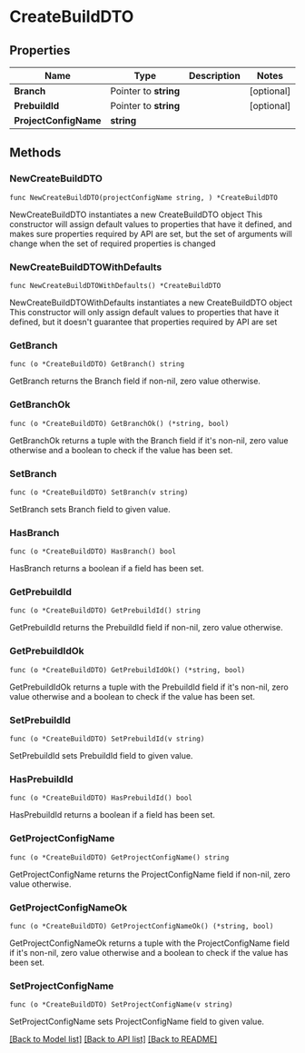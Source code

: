 # CreateBuildDTO

## Properties

Name | Type | Description | Notes
------------ | ------------- | ------------- | -------------
**Branch** | Pointer to **string** |  | [optional] 
**PrebuildId** | Pointer to **string** |  | [optional] 
**ProjectConfigName** | **string** |  | 

## Methods

### NewCreateBuildDTO

`func NewCreateBuildDTO(projectConfigName string, ) *CreateBuildDTO`

NewCreateBuildDTO instantiates a new CreateBuildDTO object
This constructor will assign default values to properties that have it defined,
and makes sure properties required by API are set, but the set of arguments
will change when the set of required properties is changed

### NewCreateBuildDTOWithDefaults

`func NewCreateBuildDTOWithDefaults() *CreateBuildDTO`

NewCreateBuildDTOWithDefaults instantiates a new CreateBuildDTO object
This constructor will only assign default values to properties that have it defined,
but it doesn't guarantee that properties required by API are set

### GetBranch

`func (o *CreateBuildDTO) GetBranch() string`

GetBranch returns the Branch field if non-nil, zero value otherwise.

### GetBranchOk

`func (o *CreateBuildDTO) GetBranchOk() (*string, bool)`

GetBranchOk returns a tuple with the Branch field if it's non-nil, zero value otherwise
and a boolean to check if the value has been set.

### SetBranch

`func (o *CreateBuildDTO) SetBranch(v string)`

SetBranch sets Branch field to given value.

### HasBranch

`func (o *CreateBuildDTO) HasBranch() bool`

HasBranch returns a boolean if a field has been set.

### GetPrebuildId

`func (o *CreateBuildDTO) GetPrebuildId() string`

GetPrebuildId returns the PrebuildId field if non-nil, zero value otherwise.

### GetPrebuildIdOk

`func (o *CreateBuildDTO) GetPrebuildIdOk() (*string, bool)`

GetPrebuildIdOk returns a tuple with the PrebuildId field if it's non-nil, zero value otherwise
and a boolean to check if the value has been set.

### SetPrebuildId

`func (o *CreateBuildDTO) SetPrebuildId(v string)`

SetPrebuildId sets PrebuildId field to given value.

### HasPrebuildId

`func (o *CreateBuildDTO) HasPrebuildId() bool`

HasPrebuildId returns a boolean if a field has been set.

### GetProjectConfigName

`func (o *CreateBuildDTO) GetProjectConfigName() string`

GetProjectConfigName returns the ProjectConfigName field if non-nil, zero value otherwise.

### GetProjectConfigNameOk

`func (o *CreateBuildDTO) GetProjectConfigNameOk() (*string, bool)`

GetProjectConfigNameOk returns a tuple with the ProjectConfigName field if it's non-nil, zero value otherwise
and a boolean to check if the value has been set.

### SetProjectConfigName

`func (o *CreateBuildDTO) SetProjectConfigName(v string)`

SetProjectConfigName sets ProjectConfigName field to given value.



[[Back to Model list]](../README.md#documentation-for-models) [[Back to API list]](../README.md#documentation-for-api-endpoints) [[Back to README]](../README.md)


